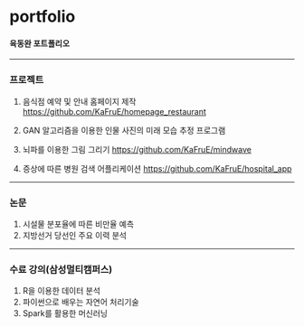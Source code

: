 # portfolio
#### 육동완 포트폴리오

---------------------------


### 프로젝트


1. 음식점 예약 및 안내 홈페이지 제작
https://github.com/KaFruE/homepage_restaurant
2. GAN 알고리즘을 이용한 인물 사진의 미래 모습 추정 프로그램 

3. 뇌파를 이용한 그림 그리기
https://github.com/KaFruE/mindwave
4. 증상에 따른 병원 검색 어플리케이션
https://github.com/KaFruE/hospital_app


--------------------------


### 논문 


1. 시설물 분포율에 따른 비만율 예측
2. 지방선거 당선인 주요 이력 분석


--------------------------


### 수료 강의(삼성멀티캠퍼스)


1. R을 이용한 데이터 분석
2. 파이썬으로 배우는 자연어 처리기술
3. Spark를 활용한 머신러닝
